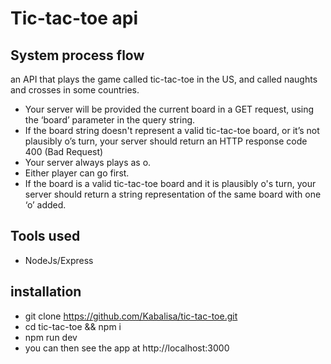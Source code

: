 # Tic-tac-toe api

## System process flow

an API that plays the game called tic-tac-toe in the US, and called naughts and crosses in some countries.

- Your server will be provided the current board in a GET request, using the ‘board’ parameter in the query string.
- If the board string doesn't represent a valid tic-tac-toe board, or it’s not plausibly o’s turn, your server should return an HTTP response code 400 (Bad Request)
- Your server always plays as o.
- Either player can go first.
- If the board is a valid tic-tac-toe board and it is plausibly o's turn, your server should return a string representation of the same board with one ‘o’ added.

## Tools used

- NodeJs/Express

## installation

- git clone https://github.com/Kabalisa/tic-tac-toe.git
- cd tic-tac-toe && npm i
- npm run dev
- you can then see the app at http://localhost:3000
